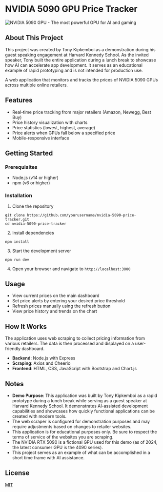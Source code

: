 # NVIDIA 5090 GPU Price Tracker

![NVIDIA 5090 GPU - The most powerful GPU for AI and gaming](public/images/nvidia-5090.jpg)

## About This Project

This project was created by Tony Kipkemboi as a demonstration during his guest speaking engagement at Harvard Kennedy School. As the invited speaker, Tony built the entire application during a lunch break to showcase how AI can accelerate app development. It serves as an educational example of rapid prototyping and is not intended for production use.

A web application that monitors and tracks the prices of NVIDIA 5090 GPUs across multiple online retailers.

## Features

- Real-time price tracking from major retailers (Amazon, Newegg, Best Buy)
- Price history visualization with charts
- Price statistics (lowest, highest, average)
- Price alerts when GPUs fall below a specified price
- Mobile-responsive interface

## Getting Started

### Prerequisites

- Node.js (v14 or higher)
- npm (v6 or higher)

### Installation

1. Clone the repository
```
git clone https://github.com/yourusername/nvidia-5090-price-tracker.git
cd nvidia-5090-price-tracker
```

2. Install dependencies
```
npm install
```

3. Start the development server
```
npm run dev
```

4. Open your browser and navigate to `http://localhost:3000`

## Usage

- View current prices on the main dashboard
- Set price alerts by entering your desired price threshold
- Refresh prices manually using the refresh button
- View price history and trends on the chart

## How It Works

The application uses web scraping to collect pricing information from various retailers. The data is then processed and displayed on a user-friendly dashboard.

- **Backend**: Node.js with Express
- **Scraping**: Axios and Cheerio
- **Frontend**: HTML, CSS, JavaScript with Bootstrap and Chart.js

## Notes

- **Demo Purpose**: This application was built by Tony Kipkemboi as a rapid prototype during a lunch break while serving as a guest speaker at Harvard Kennedy School. It demonstrates AI-assisted development capabilities and showcases how quickly functional applications can be created with modern tools.
- The web scraper is configured for demonstration purposes and may require adjustments based on changes to retailer websites.
- This application is for educational purposes only. Be sure to respect the terms of service of the websites you are scraping.
- The NVIDIA RTX 5090 is a fictional GPU used for this demo (as of 2024, the latest consumer GPU is the 4090 series).
- This project serves as an example of what can be accomplished in a short time frame with AI assistance.

## License

[MIT](LICENSE)